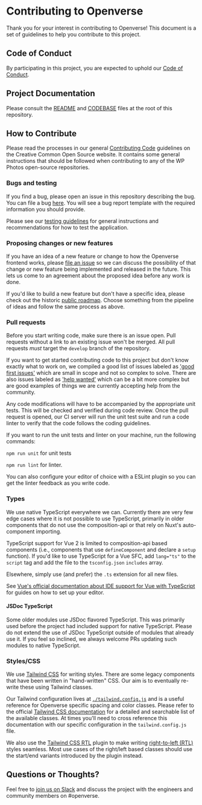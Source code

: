 # Contributing to Openverse

Thank you for your interest in contributing to Openverse! This document is a set of guidelines to help you contribute to this project.

## Code of Conduct

By participating in this project, you are expected to uphold our [Code of Conduct](./CODE_OF_CONDUCT.md).

## Project Documentation

Please consult the [README](./README.md) and [CODEBASE](./CODEBASE.md) files at the root of this repository.

## How to Contribute

Please read the processes in our general [Contributing Code](https://creativecommons.github.io/contributing-code/) guidelines on the Creative Common Open Source website. It contains some general instructions that should be followed when contributing to any of the WP Photos open-source repositories.

### Bugs and testing

If you find a bug, please open an issue in this repository describing the bug. You can file a bug [here](https://github.com/wordpress/openverse-frontend/issues/new?template=bug_report.md). You will see a bug report template with the required information you should provide.

Please see our [testing guidelines](./TESTING_GUIDELINES.md) for general instructions and recommendations for how to test the application.

### Proposing changes or new features

If you have an idea of a new feature or change to how the Openverse frontend works, please [file an issue](https://github.com/wordpress/openverse-frontend/issues/new?template=feature_request.md) so we can discuss the possibility of that change or new feature being implemented and released in the future. This lets us come to an agreement about the proposed idea before any work is done.

If you'd like to build a new feature but don't have a specific idea, please check out the historic [public roadmap](https://docs.google.com/document/d/19yH2V5K4nzWgEXaZhkzD1egzrRayyDdxlzxZOTCm_pc/). Choose something from the pipeline of ideas and follow the same process as above.

### Pull requests

Before you start writing code, make sure there is an issue open. Pull requests without a link to an existing issue won't be merged. All pull requests _must_ target the `develop` branch of the repository.

If you want to get started contributing code to this project but don't know exactly what to work on, we compiled a good list of issues labeled as ['good first issues'](https://github.com/wordpress/openverse-frontend/labels/good%20first%20issue) which are small in scope and not so complex to solve. There are also issues labeled as ['help wanted'](https://github.com/wordpress/openverse-frontend/labels/help%20wanted) which can be a bit more complex but are good examples of things we are currently accepting help from the community.

Any code modifications will have to be accompanied by the appropriate unit tests. This will be checked and verified during code review. Once the pull request is opened, our CI server will run the unit test suite and run a code linter to verify that the code follows the coding guidelines.

If you want to run the unit tests and linter on your machine, run the following commands:

`npm run unit` for unit tests

`npm run lint` for linter.

You can also configure your editor of choice with a ESLint plugin so you can get the linter feedback as you write code.

### Types

We use native TypeScript everywhere we can. Currently there are very few edge cases where it is not possible to use TypeScript, primarily in older components that do not use the composition-api or that rely on Nuxt's auto-component importing.

TypeScript support for Vue 2 is limited to composition-api based components (i.e., components that use `defineComponent` and declare a `setup` function). If you'd like to use TypeScript for a Vue SFC, add `lang="ts"` to the `script` tag and add the file to the `tsconfig.json` `includes` array.

Elsewhere, simply use (and prefer) the `.ts` extension for all new files.

See [Vue's official documentation about IDE support for Vue with TypeScript](https://vuejs.org/guide/typescript/overview.html#ide-support) for guides on how to set up your editor.

#### JSDoc TypeScript

Some older modules use JSDoc flavored TypeScript. This was primarily used before the project had included support for native TypeScript. Please do not extend the use of JSDoc TypeScript outside of modules that already use it. If you feel so inclined, we always welcome PRs updating such modules to native TypeScript.

### Styles/CSS

We use [Tailwind CSS](https://tailwindcss.com/) for writing styles. There are some legacy components that have been written in "hand-written" CSS. Our aim is to eventually re-write these using Tailwind classes.

Our Tailwind configuration lives at [`./tailwind.config.js`](./tailwind.config.js) and is a useful reference for Openverse specific spacing and color classes. Please refer to the official [Tailwind CSS documentation](https://tailwindcss.com/docs) for a detailed and searchable list of the available classes. At times you'll need to cross reference this documentation with our specific configuration in the `tailwind.config.js` file.

We also use the [Tailwind CSS RTL](https://github.com/20lives/tailwindcss-rtl) plugin to make writing [right-to-left (RTL)](https://developer.mozilla.org/en-US/docs/Web/HTML/Global_attributes/dir) styles seamless. Most use cases of the right/left based classes should use the start/end variants introduced by the plugin instead.

## Questions or Thoughts?

Feel free to [join us on Slack](https://make.wordpress.org/chat/) and discuss the project with the engineers and community members on #openverse.
